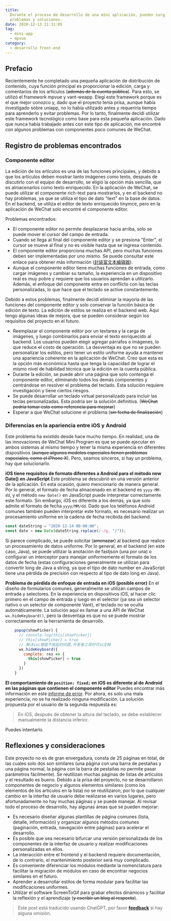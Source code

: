 ```yaml
---
title:
  Durante el proceso de desarrollo de una mini aplicación, pueden surgir algunos
  problemas y soluciones.
date: 2020-12-13 21:31:05
tag:
  - mini-app
  - mpvue
category:
  - desarrollo front-end
---
```


## Prefacio

Recientemente he completado una pequeña aplicación de distribución de contenido, cuya función principal es proporcionar la edición, carga y comentarios de los artículos (~~además de la cuenta pública~~). Para esto, se utilizó el framework mpvue y vant-weapp. Elegí este framework porque es el que mejor conozco y, dado que el proyecto tenía prisa, aunque había investigado sobre uniapp, no lo había utilizado antes y requeriría tiempo para aprenderlo y evitar problemas. Por lo tanto, finalmente decidí utilizar este framework tecnológico como base para esta pequeña aplicación. Dado que nunca había trabajado antes con este tipo de aplicación, me encontré con algunos problemas con componentes poco comunes de WeChat.

## Registro de problemas encontrados

### Componente editor

La edición de los artículos es una de las funciones principales, y debido a que los artículos deben mostrar tanto imágenes como texto, después de discutirlo con el equipo de desarrollo, se eligió la opción más sencilla, que es almacenarlos como texto enriquecido. En la aplicación de WeChat, se puede utilizar el componente rich-text para mostrarlos, y en el backend no hay problemas, ya que se utiliza el tipo de dato "text" en la base de datos. En el backend, se utiliza el editor de texto enriquecido tinymce, pero en la aplicación de WeChat solo encontré el componente editor.

Problemas encontrados:

- El componente editor no permite desplazarse hacia arriba, solo se puede mover el cursor del campo de entrada.
- Cuando se llega al final del componente editor y se presiona "Enter", el cursor se mueve al final y no es visible hasta que se ingresa contenido.
- El componente editor proporciona muchas API, pero muchas funciones deben ser implementadas por uno mismo. Se puede consultar este enlace para obtener más información ([封装富文本编辑器](https://developers.weixin.qq.com/community/develop/article/doc/000e2667890ee0284598518f65bc13 "封装富文本编辑器")).
- Aunque el componente editor tiene muchas funciones de entrada, como cargar imágenes y cambiar su tamaño, la experiencia en un dispositivo real es muy pobre y requiere que los usuarios aprendan a utilizarlo. Además, el enfoque del componente entra en conflicto con las teclas personalizadas, lo que hace que el teclado se active constantemente.

Debido a estos problemas, finalmente decidí eliminar la mayoría de las funciones del componente editor y solo conservar la función básica de edición de texto. La edición de estilos se realiza en el backend web. Aquí tengo algunas ideas de mejora, que se pueden considerar según los requisitos del proyecto en el futuro.

- Reemplazar el componente editor por un textarea y la carga de imágenes, y luego combinarlos para enviar el texto enriquecido al backend. Los usuarios pueden elegir agregar párrafos o imágenes, lo que reduce el costo de operación. La desventaja es que no se pueden personalizar los estilos, pero tener un estilo uniforme ayuda a mantener una apariencia coherente en la aplicación de WeChat. Creo que esta es la opción más económica hasta que tenga la capacidad de lograr el mismo nivel de habilidad técnica que la edición en la cuenta pública.
- Durante la edición, se puede abrir una página que solo contenga el componente editor, eliminando todos los demás componentes y centrándose en resolver el problema del teclado. Esta solución requiere investigación y tiene ciertos riesgos.
- Se puede desarrollar un teclado virtual personalizado para incluir las teclas personalizadas. Esta podría ser la solución definitiva. (~~WeChat podría tomar esto como referencia para mejorar~~)
- Esperar a que WeChat solucione el problema (~~sin fecha de finalización~~)

### Diferencias en la apariencia entre iOS y Android

Este problema ha existido desde hace mucho tiempo. En realidad, una de las innovaciones de WeChat Mini Program es que se puede ejecutar en ambos sistemas al mismo tiempo y tener la misma experiencia en diferentes dispositivos (~~aunque algunos modelos especiales tienen problemas especiales, como el iPhone X~~). Pero, seamos sinceros, si hay un problema, hay que solucionarlo.

**iOS tiene requisitos de formato diferentes a Android para el método new Date() en JavaScript**
Este problema se descubrió en una versión anterior de la aplicación. En esta ocasión, quiero mencionarlo de manera general.
Por lo general, el formato de fecha almacenado en el backend es `yyyy-MM-dd`, y el método `new Date()` en JavaScript puede interpretar correctamente este formato. Sin embargo, iOS es diferente a los demás, ya que solo admite el formato de fecha `yyyy/MM/dd`. Dado que los teléfonos Android comunes también pueden interpretar este formato, es necesario realizar un procesamiento uniforme en la cadena de fecha recibida del backend:

```javascript
const dateString = "2020-12-14 00:00:00";
const date = new Date(dateString.replace(/-/g, "/"));
```

Si parece complicado, se puede solicitar (~~amenazar~~) al backend que realice un procesamiento de datos uniforme. Por lo general, en el backend (en este caso, Java), se puede utilizar la anotación de fastjson (una por una) o configurar un interceptor para manejar uniformemente el formato de los datos de fecha (estas configuraciones generalmente se utilizan para convertir long de Java a string, ya que el tipo de dato number en JavaScript tiene una pérdida de precisión con respecto al tipo de dato long en Java).

**Problema de pérdida de enfoque de entrada en iOS (posible error)**
En el diseño de formularios comunes, generalmente se utilizan campos de entrada y selectores. En la experiencia en dispositivos iOS, al hacer clic primero en el campo de entrada y luego en el selector (ya sea un selector nativo o un selector de componente Vant), el teclado no se oculta automáticamente.
La solución aquí es llamar a una API de WeChat `wx.hideKeyboard()`, pero la desventaja es que no se puede mostrar correctamente en la herramienta de desarrollo.

```javascript
    popup(showPicker) {
      // console.log(this[showPicker])
      // this[showPicker] = true
      // 解决ios键盘不收起的问题,开发者工具时可以注掉
      wx.hideKeyboard({
        complete: res => {
          this[showPicker] = true
        }
      })
    }
```

**El comportamiento de `position: fixed;` en iOS es diferente al de Android en las páginas que contienen el componente editor**
Puedes encontrar más información en este [informe de error](https://developers.weixin.qq.com/community/develop/doc/0000e243b5ce78da475b5d6be5b400?highLine=position%253A%2520fixed "informe de error").
Por ahora, es solo una mala experiencia, no se ha realizado ninguna modificación. La solución propuesta por el usuario de la segunda respuesta es:

> En iOS, después de obtener la altura del teclado, se debe establecer manualmente la distancia inferior.

Puedes intentarlo.

## Reflexiones y consideraciones

Este proyecto no es de gran envergadura, consta de 25 páginas en total, de las cuales solo dos son similares (una página con una barra de pestañas y una página normal, la página con la barra de pestañas no permite pasar parámetros fácilmente). Se reutilizan muchas páginas de listas de artículos y el resultado es bueno. Debido a la prisa del proyecto, no se desarrollaron componentes de negocio y algunos elementos similares (como los elementos de los artículos en la lista) no se reutilizaron, por lo que cualquier cambio en la interfaz de usuario debe realizarse en varios lugares, pero afortunadamente no hay muchas páginas y se puede manejar.
Al revisar todo el proceso de desarrollo, hay algunas áreas que se pueden mejorar:

- Es necesario diseñar algunas plantillas de página comunes (lista, detalle, información) y organizar algunos métodos comunes (paginación, entrada, navegación entre páginas) para acelerar el desarrollo.
- Es posible que sea necesario bifurcar una versión personalizada de los componentes de la interfaz de usuario y realizar modificaciones personalizadas en ellos.
- La interacción entre el frontend y el backend requiere documentación, de lo contrario, el mantenimiento posterior será muy complicado.
- Es conveniente diferenciar los módulos mediante la nomenclatura para facilitar la migración de módulos en caso de encontrar negocios similares en el futuro.
- Aprender a desarrollar estilos de forma modular para facilitar las modificaciones uniformes.
- Utilizar el software ScreenToGif para grabar efectos dinámicos y facilitar la reflexión y el aprendizaje (~~y escribir un blog al respecto~~).

> Este post está traducido usando ChatGPT, por favor [**feedback**](https://github.com/linyuxuanlin/Wiki_MkDocs/issues/new) si hay alguna omisión.
